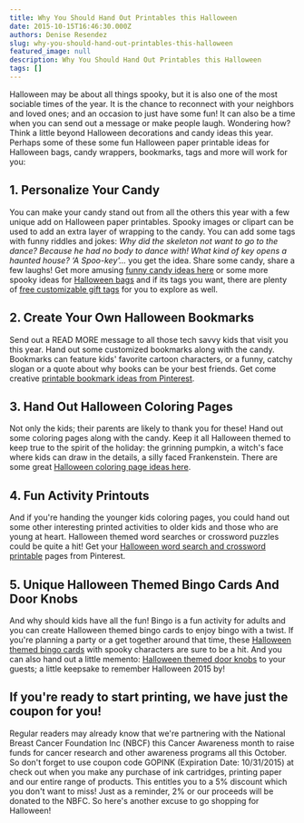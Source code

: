 ```yaml
---
title: Why You Should Hand Out Printables this Halloween
date: 2015-10-15T16:46:30.000Z
authors: Denise Resendez
slug: why-you-should-hand-out-printables-this-halloween
featured_image: null
description: Why You Should Hand Out Printables this Halloween
tags: []
---
```

Halloween may be about all things spooky, but it is also one of the most sociable times of the year. It is the chance to reconnect with your neighbors and loved ones; and an occasion to just have some fun! It can also be a time when you can send out a message or make people laugh. Wondering how? Think a little beyond Halloween decorations and candy ideas this year. Perhaps some of these some fun Halloween paper printable ideas for Halloween bags, candy wrappers, bookmarks, tags and more will work for you:

## 1. Personalize Your Candy

You can make your candy stand out from all the others this year with a few unique add on Halloween paper printables. Spooky images or clipart can be used to add an extra layer of wrapping to the candy. You can add some tags with funny riddles and jokes: *Why did the skeleton not want to go to the dance? Because he had no body to dance with! What kind of key opens a haunted house? ‘A Spoo-key'…* you get the idea. Share some candy, share a few laughs! Get more amusing [funny candy ideas here](http://www.theexperimentalhome.com/be-the-funniest-house-on-the-block-this-halloween/) or some more spooky ideas for [Halloween bags](https://liagriffith.com/printable-halloween-candy-wrappers/) and if its tags you want, there are plenty of [free customizable gift tags](https://www.dltk-kids.com/cards/tags/tag2.asp) for you to explore as well.

## 2. Create Your Own Halloween Bookmarks

Send out a READ MORE message to all those tech savvy kids that visit you this year. Hand out some customized bookmarks along with the candy. Bookmarks can feature kids' favorite cartoon characters, or a funny, catchy slogan or a quote about why books can be your best friends. Get come creative [printable bookmark ideas from Pinterest](https://www.pinterest.com/beccadess/printable-bookmarksbookplates/).

## 3. Hand Out Halloween Coloring Pages

Not only the kids; their parents are likely to thank you for these! Hand out some coloring pages along with the candy. Keep it all Halloween themed to keep true to the spirit of the holiday: the grinning pumpkin, a witch's face where kids can draw in the details, a silly faced Frankenstein. There are some great [Halloween coloring page ideas here](https://www.dltk-holidays.com/halloween/coloring.htm).

## 4. Fun Activity Printouts

And if you're handing the younger kids coloring pages, you could hand out some other interesting printed activities to older kids and those who are young at heart. Halloween themed word searches or crossword puzzles could be quite a hit! Get your [Halloween word search and crossword printable](https://www.pinterest.com/search/pins/?q=halloween%20crossword&term%5Fmeta%5b%5d=halloween|typed&term%5Fmeta%5b%5d=crossword|typed) pages from Pinterest.

## 5. Unique Halloween Themed Bingo Cards And Door Knobs

And why should kids have all the fun! Bingo is a fun activity for adults and you can create Halloween themed bingo cards to enjoy bingo with a twist. If you're planning a party or a get together around that time, these [Halloween themed bingo cards](https://www.pinterest.com/susanrempel/halloween-bingo-games/) with spooky characters are sure to be a hit. And you can also hand out a little memento: [Halloween themed door knobs](https://www.dltk-kids.com/cards/doorknob/dk1.asp) to your guests; a little keepsake to remember Halloween 2015 by!

## If you're ready to start printing, we have just the coupon for you!

Regular readers may already know that we're partnering with the National Breast Cancer Foundation Inc (NBCF) this Cancer Awareness month to raise funds for cancer research and other awareness programs all this October. So don't forget to use coupon code GOPINK (Expiration Date: 10/31/2015) at check out when you make any purchase of ink cartridges, printing paper and our entire range of products. This entitles you to a 5% discount which you don't want to miss! Just as a reminder, 2% or our proceeds will be donated to the NBFC. So here's another excuse to go shopping for Halloween!